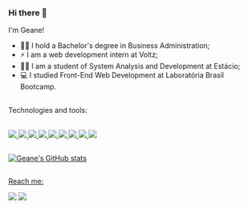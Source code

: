 ### Hi there 👋

I'm Geane!

- 🧑‍🎓 I hold a Bachelor's degree in Business Administration;
- ⚡ I am a web development intern at Voltz;
- 👩‍💻 I am a student of System Analysis and Development at Estácio;
- 💻 I studied Front-End Web Development at Laboratória Brasil Bootcamp.
##

Technologies and tools:

<div style="display: inline_block"><br>
   <a href="https://developer.mozilla.org/en-US/docs/Learn/Getting_started_with_the_web/HTML_basics">
  <img src="https://skillicons.dev/icons?i=html"/>
  <a href="https://developer.mozilla.org/en-US/docs/Web/CSS">
  <img src="https://skillicons.dev/icons?i=css"/>
   <a href="https://figma.com">
  <img src="https://skillicons.dev/icons?i=figma"/>
  <a href="https://developer.mozilla.org/en-US/docs/Learn/JavaScript/First_steps/What_is_JavaScript">
  <img src="https://skillicons.dev/icons?i=js"/>
   <a href="https://www.typescriptlang.org/">
  <img src="https://skillicons.dev/icons?i=typescript"/>
   <a href="https://react.dev/">
  <img src="https://skillicons.dev/icons?i=react"/>
   <a href="https://nextjs.org/">
  <img src="https://skillicons.dev/icons?i=nextjs"/>
  <a href="https://git-scm.com/">
  <img src="https://skillicons.dev/icons?i=git"/>
  <a href="https://jestjs.io/pt-BR/">
  <img src="https://skillicons.dev/icons?i=jest"/>
</div>
      
##
      
   ![Geane's GitHub stats](https://github-readme-stats.vercel.app/api?username=geanemr&show_icons=true&theme=radical)
  
##
Reach me:

<a href = "mailto:geaneramos1995@gmail.com"><img src="https://img.shields.io/badge/-Gmail-%23333?style=for-the-badge&logo=gmail&logoColor=white" target="_blank"></a>
  <a href="https://www.linkedin.com/in/geane-moraes-ramos" target="_blank"><img src="https://img.shields.io/badge/-LinkedIn-%230077B5?style=for-the-badge&logo=linkedin&logoColor=white" target="_blank"></a> 

<div>
  
  
